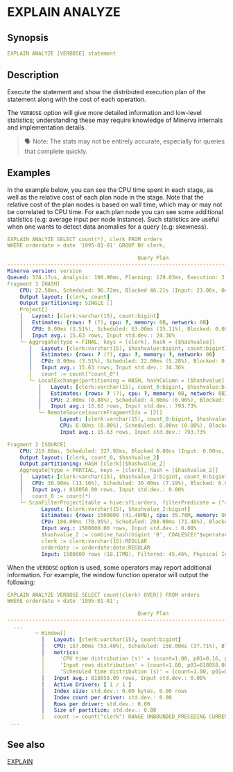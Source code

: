 # EXPLAIN ANALYZE

## Synopsis

```yaml
EXPLAIN ANALYZE [VERBOSE] statement
```

## Description

Execute the statement and show the distributed execution plan of the statement along with the cost of each operation.

The `VERBOSE` option will give more detailed information and low-level statistics; understanding these may require knowledge of Minerva internals and implementation details.

>🗣 Note: 
The stats may not be entirely accurate, especially for queries that complete quickly.
>

## Examples

In the example below, you can see the CPU time spent in each stage, as well as the relative cost of each plan node in the stage. Note that the relative cost of the plan nodes is based on wall time, which may or may not be correlated to CPU time. For each plan node you can see some additional statistics (e.g: average input per node instance). Such statistics are useful when one wants to detect data anomalies for a query (e.g: skewness).

```yaml
EXPLAIN ANALYZE SELECT count(*), clerk FROM orders
WHERE orderdate > date '1995-01-01' GROUP BY clerk;
```

```yaml
                                          Query Plan
-----------------------------------------------------------------------------------------------
Minerva version: version
Queued: 374.17us, Analysis: 190.96ms, Planning: 179.03ms, Execution: 3.06s
Fragment 1 [HASH]
    CPU: 22.58ms, Scheduled: 96.72ms, Blocked 46.21s (Input: 23.06s, Output: 0.00ns), Input: 1000 rows (37.11kB); per task: avg.: 1000.00 std.dev.: 0.00, Output: 1000 rows (28.32kB)
    Output layout: [clerk, count]
    Output partitioning: SINGLE []
    Project[]
    │   Layout: [clerk:varchar(15), count:bigint]
    │   Estimates: {rows: ? (?), cpu: ?, memory: 0B, network: 0B}
    │   CPU: 8.00ms (3.51%), Scheduled: 63.00ms (15.11%), Blocked: 0.00ns (0.00%), Output: 1000 rows (28.32kB)
    │   Input avg.: 15.63 rows, Input std.dev.: 24.36%
    └─ Aggregate[type = FINAL, keys = [clerk], hash = [$hashvalue]]
       │   Layout: [clerk:varchar(15), $hashvalue:bigint, count:bigint]
       │   Estimates: {rows: ? (?), cpu: ?, memory: ?, network: 0B}
       │   CPU: 8.00ms (3.51%), Scheduled: 22.00ms (5.28%), Blocked: 0.00ns (0.00%), Output: 1000 rows (37.11kB)
       │   Input avg.: 15.63 rows, Input std.dev.: 24.36%
       │   count := count("count_0")
       └─ LocalExchange[partitioning = HASH, hashColumn = [$hashvalue], arguments = ["clerk"]]
          │   Layout: [clerk:varchar(15), count_0:bigint, $hashvalue:bigint]
          │   Estimates: {rows: ? (?), cpu: ?, memory: 0B, network: 0B}
          │   CPU: 2.00ms (0.88%), Scheduled: 4.00ms (0.96%), Blocked: 23.15s (50.10%), Output: 1000 rows (37.11kB)
          │   Input avg.: 15.63 rows, Input std.dev.: 793.73%
          └─ RemoteSource[sourceFragmentIds = [2]]
                 Layout: [clerk:varchar(15), count_0:bigint, $hashvalue_1:bigint]
                 CPU: 0.00ns (0.00%), Scheduled: 0.00ns (0.00%), Blocked: 23.06s (49.90%), Output: 1000 rows (37.11kB)
                 Input avg.: 15.63 rows, Input std.dev.: 793.73%

Fragment 2 [SOURCE]
    CPU: 210.60ms, Scheduled: 327.92ms, Blocked 0.00ns (Input: 0.00ns, Output: 0.00ns), Input: 1500000 rows (18.17MB); per task: avg.: 1500000.00 std.dev.: 0.00, Output: 1000 rows (37.11kB)
    Output layout: [clerk, count_0, $hashvalue_2]
    Output partitioning: HASH [clerk][$hashvalue_2]
    Aggregate[type = PARTIAL, keys = [clerk], hash = [$hashvalue_2]]
    │   Layout: [clerk:varchar(15), $hashvalue_2:bigint, count_0:bigint]
    │   CPU: 30.00ms (13.16%), Scheduled: 30.00ms (7.19%), Blocked: 0.00ns (0.00%), Output: 1000 rows (37.11kB)
    │   Input avg.: 818058.00 rows, Input std.dev.: 0.00%
    │   count_0 := count(*)
    └─ ScanFilterProject[table = hive:sf1:orders, filterPredicate = ("orderdate" > DATE '1995-01-01')]
           Layout: [clerk:varchar(15), $hashvalue_2:bigint]
           Estimates: {rows: 1500000 (41.48MB), cpu: 35.76M, memory: 0B, network: 0B}/{rows: 816424 (22.58MB), cpu: 35.76M, memory: 0B, network: 0B}/{rows: 816424 (22.58MB), cpu: 22.58M, memory: 0B, network: 0B}
           CPU: 180.00ms (78.95%), Scheduled: 298.00ms (71.46%), Blocked: 0.00ns (0.00%), Output: 818058 rows (12.98MB)
           Input avg.: 1500000.00 rows, Input std.dev.: 0.00%
           $hashvalue_2 := combine_hash(bigint '0', COALESCE("$operator$hash_code"("clerk"), 0))
           clerk := clerk:varchar(15):REGULAR
           orderdate := orderdate:date:REGULAR
           Input: 1500000 rows (18.17MB), Filtered: 45.46%, Physical Input: 4.51MB
```

When the `VERBOSE` option is used, some operators may report additional information. For example, the window function operator will output the following:

```yaml
EXPLAIN ANALYZE VERBOSE SELECT count(clerk) OVER() FROM orders
WHERE orderdate > date '1995-01-01';
```

```yaml
                                          Query Plan
-----------------------------------------------------------------------------------------------
  ...
         ─ Window[]
           │   Layout: [clerk:varchar(15), count:bigint]
           │   CPU: 157.00ms (53.40%), Scheduled: 158.00ms (37.71%), Blocked: 0.00ns (0.00%), Output: 818058 rows (22.62MB)
           │   metrics:
           │     'CPU time distribution (s)' = {count=1.00, p01=0.16, p05=0.16, p10=0.16, p25=0.16, p50=0.16, p75=0.16, p90=0.16, p95=0.16, p99=0.16, min=0.16, max=0.16}
           │     'Input rows distribution' = {count=1.00, p01=818058.00, p05=818058.00, p10=818058.00, p25=818058.00, p50=818058.00, p75=818058.00, p90=818058.00, p95=818058.00, p99=818058.00, min=818058.00, max=818058.00}
           │     'Scheduled time distribution (s)' = {count=1.00, p01=0.16, p05=0.16, p10=0.16, p25=0.16, p50=0.16, p75=0.16, p90=0.16, p95=0.16, p99=0.16, min=0.16, max=0.16}
           │   Input avg.: 818058.00 rows, Input std.dev.: 0.00%
           │   Active Drivers: [ 1 / 1 ]
           │   Index size: std.dev.: 0.00 bytes, 0.00 rows
           │   Index count per driver: std.dev.: 0.00
           │   Rows per driver: std.dev.: 0.00
           │   Size of partition: std.dev.: 0.00
           │   count := count("clerk") RANGE UNBOUNDED_PRECEDING CURRENT_ROW
 ...
```

## See also

[EXPLAIN](./explain.md)
